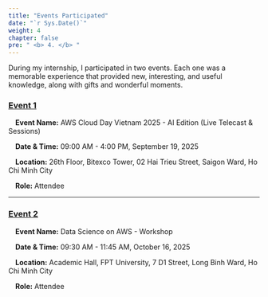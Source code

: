 ```yaml
---
title: "Events Participated"
date: "`r Sys.Date()`"
weight: 4
chapter: false
pre: " <b> 4. </b> "
---
```


<!-- {{% notice warning %}}
⚠️ **Note:** The information below is for reference purposes only. Please **do not copy it verbatim** for your report, including this warning.
{{% /notice %}}

> In this section, you should list and describe in detail the events you have participated in during your internship or work experience.  
> 
> Each event should be presented in the format Event 1, Event 2, Event 3…, along with the following details:
> * Event name
> * Date and time
> * Location (if applicable)
> * Your role in the event (attendee, event support, speaker, etc.)
> * A brief description of the event’s content and main activities
> * Outcomes or value gained (lessons learned, new skills, contribution to the team/project)
> * This listing helps demonstrate your actual participation as well as the soft skills and experience you have gained from each event. -->
During my internship, I participated in two events. Each one was a memorable experience that provided new, interesting, and useful knowledge, along with gifts and wonderful moments.

### [Event 1](4.1-Event1/)  
&emsp;**Event Name:** AWS Cloud Day Vietnam 2025 - AI Edition (Live Telecast & Sessions)

&emsp;**Date & Time:** 09:00 AM - 4:00 PM, September 19, 2025  

&emsp;**Location:** 26th Floor, Bitexco Tower, 02 Hai Trieu Street, Saigon Ward, Ho Chi Minh City  

&emsp;**Role:** Attendee  

---

### [Event 2](4.2-Event2/)  
&emsp;**Event Name:** Data Science on AWS - Workshop

&emsp;**Date & Time:** 09:30 AM - 11:45 AM, October 16, 2025  

&emsp;**Location:** Academic Hall, FPT University, 7 D1 Street, Long Binh Ward, Ho Chi Minh City

&emsp;**Role:** Attendee  
